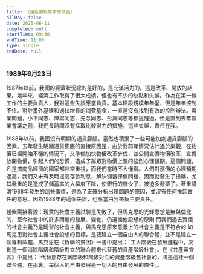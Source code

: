 ```yaml
---
title: 《趙紫陽軟禁中的談話》
allDay: false
date: 2025-06-11
completed: null
startTime: 09:30
endTime: 11:00
type: single
endDate: null
---
```


### 1989年6月23日
1987年以前，我國的經濟狀況總的是好的，是充滿活力的。這是改革、開放的結果。幾年來，經濟工作取得了很大成績，但也有不少的缺點和失誤。作為在第一線工作的主要負責人，我對這些失誤應當負責。基本建設規模年年壓，但是年年控制不住。對計畫外基建和過快增長的消費基金，一直還沒有找到有效的控制辦法。農業問題，小平同志、陳雲同志、先念同志、彭真同志等都提醒過，但是直到去年農業會議之前，我們長時間沒有採取比較得力的措施。這些失誤，責任在我。


1988年以前，我國沒有明顯的通貨膨脹。當然也積累了一些可能加劇通貨膨脹的因素。去年發生明顯通貨膨脹的直接原因是，由於對前年情況估計過於樂觀，在物價已經開始不穩的情況下，又準備加快物價改革步伐，並公開宣傳物價改革，宣傳放開物價，引起人們的恐慌，造成了群眾對物價上漲的強烈心理預期。這個問題，凡是搞商品經濟的國家都非常重視，而我們當時不大懂得。人們對漲價的心理預期過高，我們又未有及時提高存款利息，解決儲蓄保值問題，因而就發生了搶購，尤其嚴重的是造成了儲蓄率的大幅度下降，使銀行的錢少了，被迫多發票子。著重講清1988年發生的這些事情，是為了正確分析出現問題的原因，並沒有任何推卸責任的意思。因為1988年的這個失誤，也應當由我來負主要責任。


趙紫陽接著說：現實的社會主義試驗是失敗了，但馬克思的光輝思想是無與倫比的，至今社會中的許多問題的發展、變化，仍遵循他設想的原則·而我們過去實踐的社會主義乃是畸型的社會主義，與馬克思原來意義上的社會主義是不符合的·如馬克思對社會主義社會設想的目標，是要建立一個自由人的聯合體，並不是建立一個專制政體。馬克思在《哲學的貧困》一書中提出：「工人階級在發展進程中，將創造一個消除階級和階級對立的聯合體來代替舊的資產階級社會」。在《共產黨宣言》中提出：「代替那存在著階級和階級對立的資產階級舊社會的，將是這樣一個聯合體，在那裏，每個人的自由發展是一切人的自由發展的條件」。